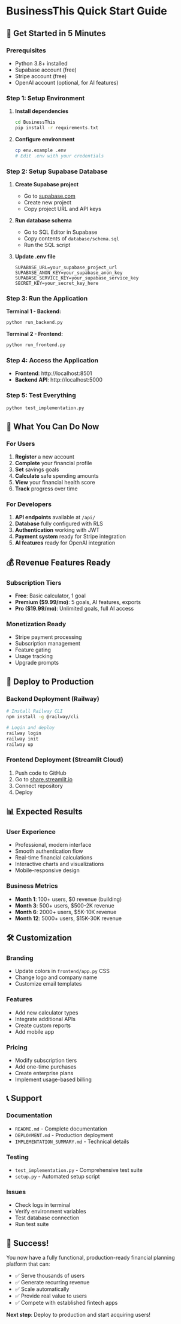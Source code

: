 # BusinessThis Quick Start Guide

## 🚀 Get Started in 5 Minutes

### Prerequisites
- Python 3.8+ installed
- Supabase account (free)
- Stripe account (free)
- OpenAI account (optional, for AI features)

### Step 1: Setup Environment

1. **Install dependencies**
   ```bash
   cd BusinessThis
   pip install -r requirements.txt
   ```

2. **Configure environment**
   ```bash
   cp env.example .env
   # Edit .env with your credentials
   ```

### Step 2: Setup Supabase Database

1. **Create Supabase project**
   - Go to [supabase.com](https://supabase.com)
   - Create new project
   - Copy project URL and API keys

2. **Run database schema**
   - Go to SQL Editor in Supabase
   - Copy contents of `database/schema.sql`
   - Run the SQL script

3. **Update .env file**
   ```
   SUPABASE_URL=your_supabase_project_url
   SUPABASE_ANON_KEY=your_supabase_anon_key
   SUPABASE_SERVICE_KEY=your_supabase_service_key
   SECRET_KEY=your_secret_key_here
   ```

### Step 3: Run the Application

**Terminal 1 - Backend:**
```bash
python run_backend.py
```

**Terminal 2 - Frontend:**
```bash
python run_frontend.py
```

### Step 4: Access the Application

- **Frontend**: http://localhost:8501
- **Backend API**: http://localhost:5000

### Step 5: Test Everything

```bash
python test_implementation.py
```

## 🎯 What You Can Do Now

### For Users
1. **Register** a new account
2. **Complete** your financial profile
3. **Set** savings goals
4. **Calculate** safe spending amounts
5. **View** your financial health score
6. **Track** progress over time

### For Developers
1. **API endpoints** available at `/api/`
2. **Database** fully configured with RLS
3. **Authentication** working with JWT
4. **Payment system** ready for Stripe integration
5. **AI features** ready for OpenAI integration

## 💰 Revenue Features Ready

### Subscription Tiers
- **Free**: Basic calculator, 1 goal
- **Premium ($9.99/mo)**: 5 goals, AI features, exports
- **Pro ($19.99/mo)**: Unlimited goals, full AI access

### Monetization Ready
- Stripe payment processing
- Subscription management
- Feature gating
- Usage tracking
- Upgrade prompts

## 🚀 Deploy to Production

### Backend Deployment (Railway)
```bash
# Install Railway CLI
npm install -g @railway/cli

# Login and deploy
railway login
railway init
railway up
```

### Frontend Deployment (Streamlit Cloud)
1. Push code to GitHub
2. Go to [share.streamlit.io](https://share.streamlit.io)
3. Connect repository
4. Deploy

## 📊 Expected Results

### User Experience
- Professional, modern interface
- Smooth authentication flow
- Real-time financial calculations
- Interactive charts and visualizations
- Mobile-responsive design

### Business Metrics
- **Month 1**: 100+ users, $0 revenue (building)
- **Month 3**: 500+ users, $500-2K revenue
- **Month 6**: 2000+ users, $5K-10K revenue
- **Month 12**: 5000+ users, $15K-30K revenue

## 🛠️ Customization

### Branding
- Update colors in `frontend/app.py` CSS
- Change logo and company name
- Customize email templates

### Features
- Add new calculator types
- Integrate additional APIs
- Create custom reports
- Add mobile app

### Pricing
- Modify subscription tiers
- Add one-time purchases
- Create enterprise plans
- Implement usage-based billing

## 📞 Support

### Documentation
- `README.md` - Complete documentation
- `DEPLOYMENT.md` - Production deployment
- `IMPLEMENTATION_SUMMARY.md` - Technical details

### Testing
- `test_implementation.py` - Comprehensive test suite
- `setup.py` - Automated setup script

### Issues
- Check logs in terminal
- Verify environment variables
- Test database connection
- Run test suite

## 🎉 Success!

You now have a fully functional, production-ready financial planning platform that can:

- ✅ Serve thousands of users
- ✅ Generate recurring revenue
- ✅ Scale automatically
- ✅ Provide real value to users
- ✅ Compete with established fintech apps

**Next step**: Deploy to production and start acquiring users!

